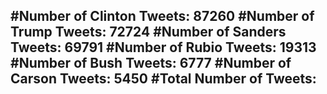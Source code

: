 #Number of Clinton Tweets: 87260
#Number of Trump Tweets: 72724
#Number of Sanders Tweets: 69791
#Number of Rubio Tweets: 19313
#Number of Bush Tweets: 6777
#Number of Carson Tweets: 5450
#Total Number of Tweets:  
---
